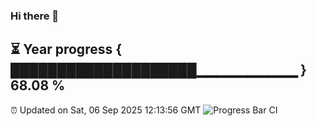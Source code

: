### Hi there 👋
⏳ Year progress { ████████████████████▁▁▁▁▁▁▁▁▁▁ } 68.08 %
---
⏰ Updated on Sat, 06 Sep 2025 12:13:56 GMT
![Progress Bar CI](https://github.com/Moyi321/Moyi321/workflows/Progress%20Bar%20CI/badge.svg)
